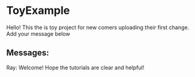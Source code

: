 # ToyExample

Hello! This the is toy project for new comers uploading their first change.
Add your message below

## Messages:

Ray: Welcome! Hope the tutorials are clear and helpful!
